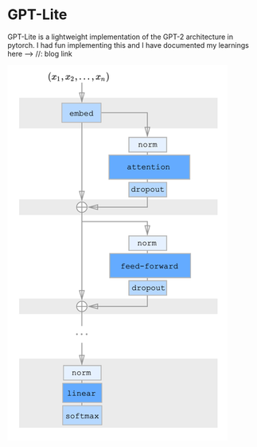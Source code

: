 # GPT-Lite
GPT-Lite is a lightweight implementation of the GPT-2 architecture in pytorch.
I had fun implementing this and I have documented my learnings here --> //: blog link

![img.png](readme_images/img.png)
